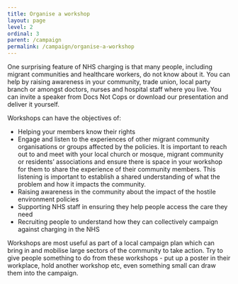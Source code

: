 ```yaml
---
title: Organise a workshop
layout: page
level: 2
ordinal: 3
parent: /campaign
permalink: /campaign/organise-a-workshop
---
```


One surprising feature of NHS charging is that many people, including migrant communities and healthcare workers, do not know about it. You can help by raising awareness in your community, trade union, local party branch or amongst doctors, nurses and hospital staff where you live. You can invite a speaker from Docs Not Cops or download our presentation and deliver it yourself.

Workshops can have the objectives of:

 * Helping your members know their rights
 * Engage and listen to the experiences of other migrant community organisations or groups affected by the policies. It is important to reach out to and meet with your local church or mosque, migrant community or residents’ associations and ensure there is space in your workshop for them to share the experience of their community members. This listening is important to establish a shared understanding of what the problem and how it impacts the community.
 * Raising awareness in the community about the impact of the hostile environment policies
 * Supporting NHS staff in ensuring they help people access the care they need
 * Recruiting people to understand how they can collectively campaign against charging in the NHS

Workshops are most useful as part of a local campaign plan which can bring in and mobilise large sectors of the community to take action. Try to give people something to do from these workshops - put up a poster in their workplace, hold another workshop etc, even something small can draw them into the campaign.
